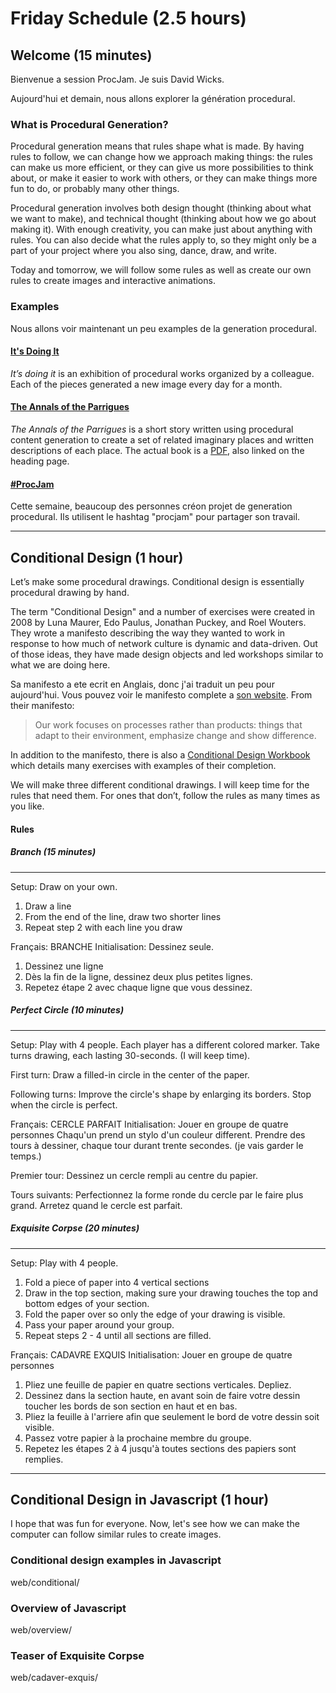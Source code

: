 Friday Schedule (2.5 hours)
===========================

Welcome (15 minutes)
--------------------

Bienvenue a session ProcJam. Je suis David Wicks.

Aujourd'hui et demain, nous allons explorer la génération procedural.

### What is Procedural Generation?

Procedural generation means that rules shape what is made. By having rules to follow, we can change how we approach making things: the rules can make us more efficient, or they can give us more possibilities to think about, or make it easier to work with others, or they can make things more fun to do, or probably many other things.

Procedural generation involves both design thought (thinking about what we want to make), and technical thought (thinking about how we go about making it). With enough creativity, you can make just about anything with rules. You can also decide what the rules apply to, so they might only be a part of your project where you also sing, dance, draw, and write.

Today and tomorrow, we will follow some rules as well as create our own rules to create images and interactive animations. 

### Examples

Nous allons voir maintenant un peu examples de la generation procedural.

#### [It's Doing It](itsdoing.it)
_It’s doing it_ is an exhibition of procedural works organized by a colleague. Each of the pieces generated a new image every day for a month.

#### [The Annals of the Parrigues](https://emshort.wordpress.com/tag/the-annals-of-the-parrigues/)
_The Annals of the Parrigues_ is a short story written using procedural content generation to create a set of related imaginary places and written descriptions of each place. The actual book is a [PDF](https://drive.google.com/file/d/0B97d5C256qbrOHFwSUhsZE4tU0k/view?usp=sharing), also linked on the heading page.

#### [#ProcJam](https://twitter.com/hashtag/procjam)
Cette semaine, beaucoup des personnes créon projet de generation procedural. Ils utilisent le hashtag "procjam" pour partager son travail.

----------------------------------------------------------------------------------------

Conditional Design (1 hour)
---------------------------

Let’s make some procedural drawings. Conditional design is essentially procedural drawing by hand.

The term "Conditional Design" and a number of exercises were created in 2008 by Luna Maurer, Edo Paulus, Jonathan Puckey, and Roel Wouters. They wrote a manifesto describing the way they wanted to work in response to how much of network culture is dynamic and data-driven. Out of those ideas, they have made design objects and led workshops similar to what we are doing here.

Sa manifesto a ete ecrit en Anglais, donc j'ai traduit un peu pour aujourd'hui. Vous pouvez voir le manifesto complete a [son website](http://conditionaldesign.org/manifesto).
From their manifesto:
> Our work focuses on processes rather than products:
> things that adapt to their environment,
> emphasize change and show difference.

In addition to the manifesto, there is also a [Conditional Design Workbook](https://workbook.conditionaldesign.org/) which details many exercises with examples of their completion.

We will make three different conditional drawings. I will keep time for the rules that need them. For ones that don’t, follow the rules as many times as you like.

#### Rules

##### Branch (15 minutes)
-------------------------
Setup:
Draw on your own.

1) Draw a line
2) From the end of the line, draw two shorter lines
3) Repeat step 2 with each line you draw

Français:
BRANCHE
Initialisation:
Dessinez seule.
1) Dessinez une ligne
2) Dès la fin de la ligne, dessinez deux plus petites lignes.
3) Repetez étape 2 avec chaque ligne que vous dessinez.

##### Perfect Circle (10 minutes)
---------------------------------
Setup:
Play with 4 people.
Each player has a different colored marker.
Take turns drawing, each lasting 30-seconds. (I will keep time).

First turn:
Draw a filled-in circle in the center of the paper.

Following turns:
Improve the circle's shape by enlarging its borders.
Stop when the circle is perfect.

Français:
CERCLE PARFAIT
Initialisation:
Jouer en groupe de quatre personnes
Chaqu'un prend un stylo d'un couleur different.
Prendre des tours à dessiner, chaque tour durant trente secondes. (je vais garder le temps.)

Premier tour:
Dessinez un cercle rempli au centre du papier.

Tours suivants:
Perfectionnez la forme ronde du cercle par le faire plus grand.
Arretez quand le cercle est parfait.

##### Exquisite Corpse (20 minutes)
-----------------------------------
Setup:
Play with 4 people.

1) Fold a piece of paper into 4 vertical sections
2) Draw in the top section, making sure your drawing touches the top and bottom edges of your section.
3) Fold the paper over so only the edge of your drawing is visible.
4) Pass your paper around your group.
5) Repeat steps 2 - 4 until all sections are filled.

Français:
CADAVRE EXQUIS
Initialisation:
Jouer en groupe de quatre personnes

1) Pliez une feuille de papier en quatre sections verticales. Depliez.
2) Dessinez dans la section haute, en avant soin de faire votre dessin toucher les bords de son section en haut et en bas.
3) Pliez la feuille à l'arriere afin que seulement le bord de votre dessin soit visible.
4) Passez votre papier à la prochaine membre du groupe.
5) Repetez les étapes 2 à 4 jusqu'à toutes sections des papiers sont remplies.

----------------------------------------------------------------------------------------

Conditional Design in Javascript (1 hour)
-----------------------------------------

I hope that was fun for everyone. Now, let's see how we can make the computer can follow similar rules to create images.

### Conditional design examples in Javascript
web/conditional/
### Overview of Javascript
web/overview/
### Teaser of Exquisite Corpse
web/cadaver-exquis/
